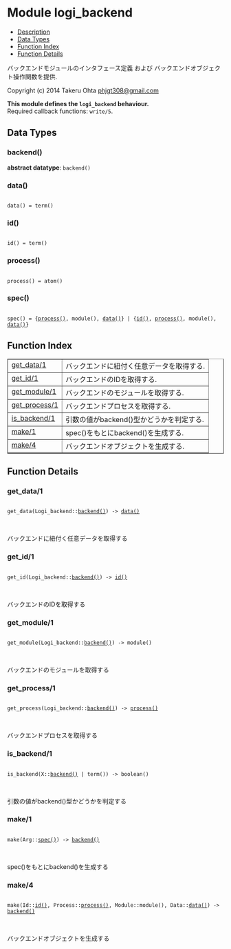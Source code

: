 

# Module logi_backend #
* [Description](#description)
* [Data Types](#types)
* [Function Index](#index)
* [Function Details](#functions)

バックエンドモジュールのインタフェース定義 および バックエンドオブジェクト操作関数を提供.

Copyright (c) 2014 Takeru Ohta <phjgt308@gmail.com>

__This module defines the `logi_backend` behaviour.__<br /> Required callback functions: `write/5`.

<a name="types"></a>

## Data Types ##




### <a name="type-backend">backend()</a> ###


__abstract datatype__: `backend()`




### <a name="type-data">data()</a> ###


<pre><code>
data() = term()
</code></pre>




### <a name="type-id">id()</a> ###


<pre><code>
id() = term()
</code></pre>




### <a name="type-process">process()</a> ###


<pre><code>
process() = atom()
</code></pre>




### <a name="type-spec">spec()</a> ###


<pre><code>
spec() = {<a href="#type-process">process()</a>, module(), <a href="#type-data">data()</a>} | {<a href="#type-id">id()</a>, <a href="#type-process">process()</a>, module(), <a href="#type-data">data()</a>}
</code></pre>

<a name="index"></a>

## Function Index ##


<table width="100%" border="1" cellspacing="0" cellpadding="2" summary="function index"><tr><td valign="top"><a href="#get_data-1">get_data/1</a></td><td>バックエンドに紐付く任意データを取得する.</td></tr><tr><td valign="top"><a href="#get_id-1">get_id/1</a></td><td>バックエンドのIDを取得する.</td></tr><tr><td valign="top"><a href="#get_module-1">get_module/1</a></td><td>バックエンドのモジュールを取得する.</td></tr><tr><td valign="top"><a href="#get_process-1">get_process/1</a></td><td>バックエンドプロセスを取得する.</td></tr><tr><td valign="top"><a href="#is_backend-1">is_backend/1</a></td><td>引数の値がbackend()型かどうかを判定する.</td></tr><tr><td valign="top"><a href="#make-1">make/1</a></td><td>spec()をもとにbackend()を生成する.</td></tr><tr><td valign="top"><a href="#make-4">make/4</a></td><td>バックエンドオブジェクトを生成する.</td></tr></table>


<a name="functions"></a>

## Function Details ##

<a name="get_data-1"></a>

### get_data/1 ###

<pre><code>
get_data(Logi_backend::<a href="#type-backend">backend()</a>) -&gt; <a href="#type-data">data()</a>
</code></pre>
<br />

バックエンドに紐付く任意データを取得する

<a name="get_id-1"></a>

### get_id/1 ###

<pre><code>
get_id(Logi_backend::<a href="#type-backend">backend()</a>) -&gt; <a href="#type-id">id()</a>
</code></pre>
<br />

バックエンドのIDを取得する

<a name="get_module-1"></a>

### get_module/1 ###

<pre><code>
get_module(Logi_backend::<a href="#type-backend">backend()</a>) -&gt; module()
</code></pre>
<br />

バックエンドのモジュールを取得する

<a name="get_process-1"></a>

### get_process/1 ###

<pre><code>
get_process(Logi_backend::<a href="#type-backend">backend()</a>) -&gt; <a href="#type-process">process()</a>
</code></pre>
<br />

バックエンドプロセスを取得する

<a name="is_backend-1"></a>

### is_backend/1 ###

<pre><code>
is_backend(X::<a href="#type-backend">backend()</a> | term()) -&gt; boolean()
</code></pre>
<br />

引数の値がbackend()型かどうかを判定する

<a name="make-1"></a>

### make/1 ###

<pre><code>
make(Arg::<a href="#type-spec">spec()</a>) -&gt; <a href="#type-backend">backend()</a>
</code></pre>
<br />

spec()をもとにbackend()を生成する

<a name="make-4"></a>

### make/4 ###

<pre><code>
make(Id::<a href="#type-id">id()</a>, Process::<a href="#type-process">process()</a>, Module::module(), Data::<a href="#type-data">data()</a>) -&gt; <a href="#type-backend">backend()</a>
</code></pre>
<br />

バックエンドオブジェクトを生成する

